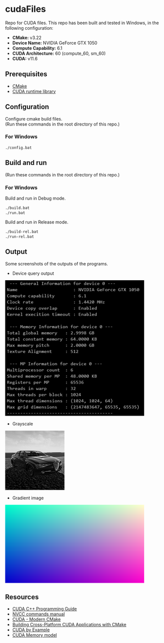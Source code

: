 # cudaFiles
Repo for CUDA files.
This repo has been built and tested in Windows, in the following configuration:

* **CMake:** v3.22
* **Device Name:** NVIDIA GeForce GTX 1050
* **Compute Capability:** 6.1
* **CUDA Architecture:** 60 (compute_60, sm_60)
* **CUDA:** v11.6

## Prerequisites
* [CMake](https://cmake.org/download/)
* [CUDA runtime library](https://developer.nvidia.com/cuda-downloads) 

## Configuration
Configure cmake build files.\
(Run these commands in the root directory of this repo.)
### For Windows
```
./config.bat
```

## Build and run
(Run these commands in the root directory of this repo.)
### For Windows
Build and run in Debug mode.
```
./build.bat
./run.bat
```

Build and run in Release mode.
```
./build-rel.bat
./run-rel.bat
```

## Output
Some screenshots of the outputs of the programs.

<!--* write image caption

<img src="img/image.png" width=192>-->

* Device query output

<img src="img/deviceQuery.png" width=450>

* Grayscale

<img src="img/grayscale.png" width=192>

* Gradient image

<img src="img/gradientImg.png" width=450>

## Resources
* [CUDA C++ Programming Guide](https://docs.nvidia.com/cuda/cuda-c-programming-guide/index.html)
* [NVCC commands manual](https://helpmanual.io/help/nvcc/)
* [CUDA - Modern CMake](https://cliutils.gitlab.io/modern-cmake/chapters/packages/CUDA.html)
* [Building Cross-Platform CUDA Applications with CMake](https://developer.nvidia.com/blog/building-cuda-applications-cmake/)
* [CUDA by Example](https://developer.nvidia.com/cuda-example)
* [CUDA Memory model](https://www.3dgep.com/cuda-memory-model/)